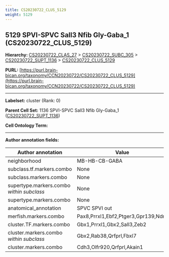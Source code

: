 ```yaml
---
title: CS20230722_CLUS_5129
weight: 5129
---
```

## 5129 SPVI-SPVC Sall3 Nfib Gly-Gaba_1 (CS20230722_CLUS_5129)
<b>Hierarchy: </b>
[CS20230722_CLAS_27](../CS20230722_CLAS_27) >
[CS20230722_SUBC_305](../CS20230722_SUBC_305) >
[CS20230722_SUPT_1136](../CS20230722_SUPT_1136) >
[CS20230722_CLUS_5129](../CS20230722_CLUS_5129)

**PURL:** [https://purl.brain-bican.org/taxonomy/CCN20230722/CS20230722_CLUS_5129](https://purl.brain-bican.org/taxonomy/CCN20230722/CS20230722_CLUS_5129)

---


**Labelset:** cluster (Rank: 0)

**Parent Cell Set:** 1136 SPVI-SPVC Sall3 Nfib Gly-Gaba_1 ([CS20230722_SUPT_1136](../CS20230722_SUPT_1136))



**Cell Ontology Term:** 

[MARKER GENES.]: #


---

[TRANSFERRED ANNOTATIONS.]: #


[AUTHOR ANNOTATION FIELDS.]: #


**Author annotation fields:**

| Author annotation | Value |
|-------------------|-------|
|neighborhood|MB-HB-CB-GABA|
|subclass.tf.markers.combo|None|
|subclass.markers.combo|None|
|supertype.markers.combo _within subclass_|None|
|supertype.markers.combo|None|
|anatomical_annotation|SPVC SPVI out|
|merfish.markers.combo|Pax8,Prrxl1,Ebf2,Ptger3,Gpr139,Ndnf|
|cluster.TF.markers.combo|Gbx1,Prrxl1,Gbx2,Sall3,Zeb2|
|cluster.markers.combo _within subclass_|Gbx2,Rab38,Qrfprl,Fbxl7|
|cluster.markers.combo|Cdh3,Olfr920,Qrfprl,Akain1|
